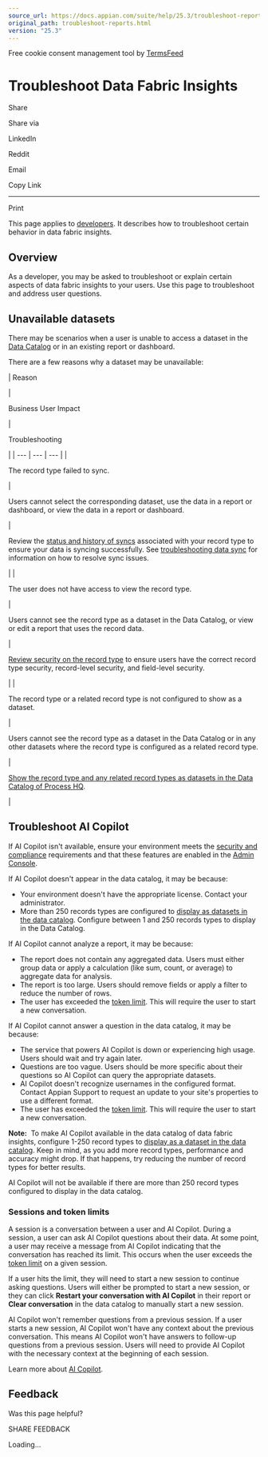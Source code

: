 ```yaml
---
source_url: https://docs.appian.com/suite/help/25.3/troubleshoot-reports.html
original_path: troubleshoot-reports.html
version: "25.3"
---
```


Free cookie consent management tool by [TermsFeed](https://www.termsfeed.com/)

# Troubleshoot Data Fabric Insights

Share

Share via

LinkedIn

Reddit

Email

Copy Link

* * *

Print

This page applies to [developers](processhq.html#-developers). It describes how to troubleshoot certain behavior in data fabric insights.

## Overview

As a developer, you may be asked to troubleshoot or explain certain aspects of data fabric insights to your users. Use this page to troubleshoot and address user questions.

## Unavailable datasets

There may be scenarios when a user is unable to access a dataset in the [Data Catalog](data-catalog-page.html) or in an existing report or dashboard.

There are a few reasons why a dataset may be unavailable:

|
Reason

 |

Business User Impact

 |

Troubleshooting

 |
| --- | --- | --- |
|

The record type failed to sync.

 |

Users cannot select the corresponding dataset, use the data in a report or dashboard, or view the data in a report or dashboard.

 |

Review the [status and history of syncs](monitoring_view.html#sync-history) associated with your record type to ensure your data is syncing successfully. See [troubleshooting data sync](Records_Monitoring_Details.html) for information on how to resolve sync issues.

 |
|

The user does not have access to view the record type.

 |

Users cannot see the record type as a dataset in the Data Catalog, or view or edit a report that uses the record data.

 |

[Review security on the record type](secure-records-for-reporting.html#review-security-on-record-types) to ensure users have the correct record type security, record-level security, and field-level security.

 |
|

The record type or a related record type is not configured to show as a dataset.

 |

Users cannot see the record type as a dataset in the Data Catalog or in any other datasets where the record type is configured as a related record type.

 |

[Show the record type and any related record types as datasets in the Data Catalog of Process HQ](secure-records-for-reporting.html#choose-which-record-types-are-available-as-datasets).

 |

## Troubleshoot AI Copilot

If AI Copilot isn't available, ensure your environment meets the [security and compliance](security-compliance.html) requirements and that these features are enabled in the [Admin Console](Appian_Administration_Console.html#process-hq).

If AI Copilot doesn't appear in the data catalog, it may be because:

-   Your environment doesn't have the appropriate license. Contact your administrator.
-   More than 250 records types are configured to [display as datasets in the data catalog](secure-records-for-reporting.html#choose-which-record-types-are-available-as-datasets). Configure between 1 and 250 records types to display in the Data Catalog.

If AI Copilot cannot analyze a report, it may be because:

-   The report does not contain any aggregated data. Users must either group data or apply a calculation (like sum, count, or average) to aggregate data for analysis.
-   The report is too large. Users should remove fields or apply a filter to reduce the number of rows.
-   The user has exceeded the [token limit](troubleshoot-reports.html#sessions-and-token-limits). This will require the user to start a new conversation.

If AI Copilot cannot answer a question in the data catalog, it may be because:

-   The service that powers AI Copilot is down or experiencing high usage. Users should wait and try again later.
-   Questions are too vague. Users should be more specific about their questions so AI Copilot can query the appropriate datasets.
-   AI Copilot doesn't recognize usernames in the configured format. Contact Appian Support to request an update to your site's properties to use a different format.
-   The user has exceeded the [token limit](troubleshoot-reports.html#sessions-and-token-limits). This will require the user to start a new conversation.

**Note:**  To make AI Copilot available in the data catalog of data fabric insights, configure 1-250 record types to [display as a dataset in the data catalog](secure-records-for-reporting.html#choose-which-record-types-are-available-as-datasets). Keep in mind, as you add more record types, performance and accuracy might drop. If that happens, try reducing the number of record types for better results.

AI Copilot will not be available if there are more than 250 record types configured to display in the data catalog.

### Sessions and token limits

A session is a conversation between a user and AI Copilot. During a session, a user can ask AI Copilot questions about their data. At some point, a user may receive a message from AI Copilot indicating that the conversation has reached its limit. This occurs when the user exceeds the [token limit](Appian_Administration_Console.html#what-is-a-token-limit) on a given session.

If a user hits the limit, they will need to start a new session to continue asking questions. Users will either be prompted to start a new session, or they can click **Restart your conversation with AI Copilot** in their report or **Clear conversation** in the data catalog to manually start a new session.

AI Copilot won't remember questions from a previous session. If a user starts a new session, AI Copilot won't have any context about the previous conversation. This means AI Copilot won't have answers to follow-up questions from a previous session. Users will need to provide AI Copilot with the necessary context at the beginning of each session.

Learn more about [AI Copilot](appian-ai-copilot.html).

## Feedback

Was this page helpful?

SHARE FEEDBACK

Loading...